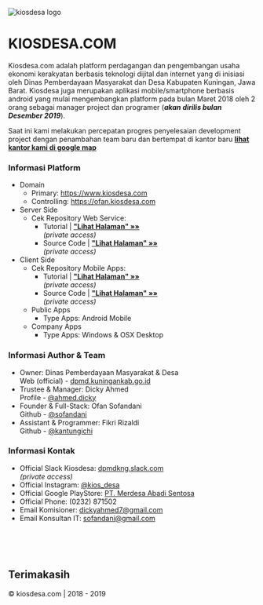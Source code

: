 ![kiosdesa logo](https://i.pinimg.com/564x/c4/17/ad/c417adcccc9ac7b572492ca2bdef46d1.jpg)

# KIOSDESA.COM

Kiosdesa.com adalah platform perdagangan dan pengembangan usaha ekonomi kerakyatan berbasis teknologi dijital dan internet yang di inisiasi oleh Dinas Pemberdayaan Masyarakat dan Desa Kabupaten Kuningan, Jawa Barat. Kiosdesa juga merupakan aplikasi mobile/smartphone berbasis android yang mulai mengembangkan platform pada bulan Maret 2018 oleh 2 orang sebagai manager project dan programer (_**akan dirilis bulan Desember 2019**_).

Saat ini kami melakukan percepatan progres penyelesaian development project dengan penambahan team baru dan bertempat di kantor baru **[lihat kantor kami di google map](https://goo.gl/maps/4gt3oT9uzXp)**

### Informasi Platform
- Domain
  - Primary: https://www.kiosdesa.com
  - Controlling: https://ofan.kiosdesa.com
- Server Side
  - Cek Repository Web Service:
    - Tutorial | **["Lihat Halaman" &raquo;&raquo;](https://github.com/kiosdesacom/v2/blob/master/README.md)**
      <br/>_(private access)_
    - Source Code | **["Lihat Halaman" &raquo;&raquo;](https://github.com/kiosdesacom/v2)**
      <br/>_(private access)_
- Client Side
  - Cek Repository Mobile Apps:
    - Tutorial | **[ "Lihat Halaman" &raquo;&raquo;](https://github.com/kiosdesacom/mobile/blob/master/README.md)**
      <br/>_(private access)_
    - Source Code | **[ "Lihat Halaman" &raquo;&raquo;](https://github.com/kiosdesacom/mobile)**
      <br/>_(private access)_
  - Public Apps
    - Type Apps: Android Mobile
  - Company Apps
    - Type Apps: Windows & OSX Desktop
    
### Informasi Author & Team
- Owner: Dinas Pemberdayaan Masyarakat & Desa
  <br />
  Web (official) - [dpmd.kuningankab.go.id](https://dpmd.kuningankab.go.id/)
- Trustee & Manager: Dicky Ahmed
  <br />
  Profile - [@ahmed.dicky](https://www.facebook.com/ahmed.dicky)
- Founder & Full-Stack: Ofan Sofandani
  <br />
  Github - [@sofandani](https://github.com/sofandani)
- Assistant & Programmer: Fikri Rizaldi
  <br />
  Github - [@kantungichi](https://github.com/kantungichi)

### Informasi Kontak
- Official Slack Kiosdesa: [dpmdkng.slack.com](https://dpmdkng.slack.com)
  <br/>_(private access)_
- Official Instagram: [@kios_desa](https://instagram.com/kios_desa)
- Official Google PlayStore: [PT. Merdesa Abadi Sentosa](https://play.google.com/store/apps/developer?id=Merdesa+Abadi+Sentosa)
- Official Phone: (0232) 871502
- Email Komisioner: [dickyahmed7@gmail.com](mailto:dickyahmed7@gmail.com)
- Email Konsultan IT: [sofandani@gmail.com](mailto:sofandani@gmail.com)

  
<br/>
<br/>
<br/>

## Terimakasih
&copy; kiosdesa.com | 2018 - 2019
